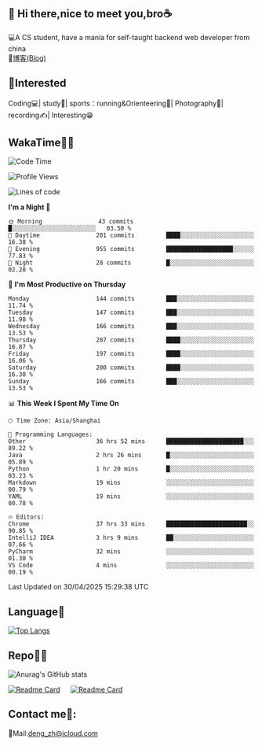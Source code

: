 👋 Hi there,nice to meet you,bro☕
---
💻A CS student, have a mania for self-taught backend web developer from china   
📌[博客(Blog)](https://github.com/HealUP/MyBlog)

 <!-- waka-box start -->
 <!-- waka-box end -->
 
🧲**Interested**
--
Coding💻| study📖| sports：running&Orienteering🏃‍| Photography📸| recording✍️| Interesting😁

WakaTime👨‍💻
---
<!--START_SECTION:waka-->
![Code Time](http://img.shields.io/badge/Code%20Time-2%2C926%20hrs%2035%20mins-blue)

![Profile Views](http://img.shields.io/badge/Profile%20Views-0-blue)

![Lines of code](https://img.shields.io/badge/From%20Hello%20World%20I%27ve%20Written-205.1%20thousand%20lines%20of%20code-blue)

**I'm a Night 🦉** 

```text
🌞 Morning                43 commits          █░░░░░░░░░░░░░░░░░░░░░░░░   03.50 % 
🌆 Daytime                201 commits         ████░░░░░░░░░░░░░░░░░░░░░   16.38 % 
🌃 Evening                955 commits         ███████████████████░░░░░░   77.83 % 
🌙 Night                  28 commits          █░░░░░░░░░░░░░░░░░░░░░░░░   02.28 % 
```
📅 **I'm Most Productive on Thursday** 

```text
Monday                   144 commits         ███░░░░░░░░░░░░░░░░░░░░░░   11.74 % 
Tuesday                  147 commits         ███░░░░░░░░░░░░░░░░░░░░░░   11.98 % 
Wednesday                166 commits         ███░░░░░░░░░░░░░░░░░░░░░░   13.53 % 
Thursday                 207 commits         ████░░░░░░░░░░░░░░░░░░░░░   16.87 % 
Friday                   197 commits         ████░░░░░░░░░░░░░░░░░░░░░   16.06 % 
Saturday                 200 commits         ████░░░░░░░░░░░░░░░░░░░░░   16.30 % 
Sunday                   166 commits         ███░░░░░░░░░░░░░░░░░░░░░░   13.53 % 
```


📊 **This Week I Spent My Time On** 

```text
🕑︎ Time Zone: Asia/Shanghai

💬 Programming Languages: 
Other                    36 hrs 52 mins      ██████████████████████░░░   89.22 % 
Java                     2 hrs 26 mins       █░░░░░░░░░░░░░░░░░░░░░░░░   05.89 % 
Python                   1 hr 20 mins        █░░░░░░░░░░░░░░░░░░░░░░░░   03.23 % 
Markdown                 19 mins             ░░░░░░░░░░░░░░░░░░░░░░░░░   00.79 % 
YAML                     19 mins             ░░░░░░░░░░░░░░░░░░░░░░░░░   00.78 % 

🔥 Editors: 
Chrome                   37 hrs 33 mins      ███████████████████████░░   90.85 % 
IntelliJ IDEA            3 hrs 9 mins        ██░░░░░░░░░░░░░░░░░░░░░░░   07.66 % 
PyCharm                  32 mins             ░░░░░░░░░░░░░░░░░░░░░░░░░   01.30 % 
VS Code                  4 mins              ░░░░░░░░░░░░░░░░░░░░░░░░░   00.19 % 
```


 Last Updated on 30/04/2025 15:29:38 UTC
<!--END_SECTION:waka-->

Language🚀
---
[![Top Langs](https://github-readme-stats.vercel.app/api/top-langs/?username=HealUP&layout=compact&hide_border=true)](https://github.com/HealUP)

Repo🧑‍💻
---
![Anurag's GitHub stats](https://github-readme-stats.vercel.app/api?username=HealUP&count_private=true&show_icons=true&theme=gruvbox&hide_border=true) 

[![Readme Card](https://github-readme-stats.vercel.app/api/pin/?username=HealUP&repo=InternetEy&theme=transparent)](https://github.com/HealUP/InternetEy) &emsp;
[![Readme Card](https://github-readme-stats.vercel.app/api/pin/?username=HealUP&repo=CampusExperience&theme=transparent)](https://github.com/HealUP/CampusExperience)


Contact me📱:
---
📮Mail:deng_zh@icloud.com  
